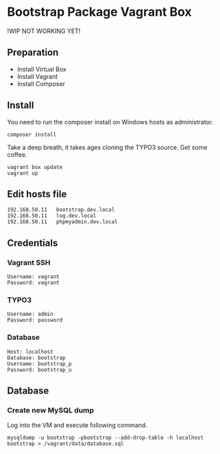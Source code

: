 # Bootstrap Package Vagrant Box #

!WIP NOT WORKING YET!

## Preparation ##

- Install Virtual Box
- Install Vagrant
- Install Composer

## Install ##

You need to run the composer install on Windows hosts as administrator.

```
composer install
```

Take a deep breath, it takes ages cloning the TYPO3 source.
Get some coffee.

```
vagrant box update
vagrant up
```

## Edit hosts file ##

```
192.168.50.11	bootstrap.dev.local
192.168.50.11	log.dev.local
192.168.50.11	phpmyadmin.dev.local
```

## Credentials ##

### Vagrant SSH ###

```
Username: vagrant
Password: vagrant
```

### TYPO3 ###

```
Username: admin
Password: password
```

### Database ###

```
Host: localhost
Database: bootstrap
Username: bootstrap_p
Password: bootstrap_u
```

## Database ##

### Create new MySQL dump ###

Log into the VM and execute following command.

```
mysqldump -u bootstrap -pbootstrap --add-drop-table -h localhost bootstrap > /vagrant/data/database.sql
```